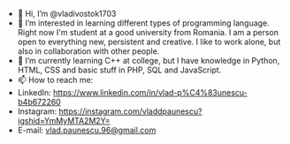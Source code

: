 - 👋 Hi, I’m @vladivostok1703
- 👀 I’m interested in learning different types of programming language. Right now I'm student at a good university from Romania. I am a person open to everything new, persistent and creative. I like to work alone, but also in collaboration with other people.
- 🌱 I’m currently learning C++ at college, but I have knowledge in Python, HTML, CSS and basic stuff in PHP, SQL and JavaScript.
- 📫 How to reach me:
-   LinkedIn: https://www.linkedin.com/in/vlad-p%C4%83unescu-b4b672260
-   Instagram: https://instagram.com/vladdpaunescu?igshid=YmMyMTA2M2Y=
-   E-mail: vlad.paunescu.96@gmail.com
